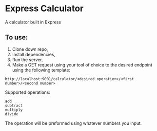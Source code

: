 # Express Calculator
A calculator built in Express

## To use:  

1. Clone down repo,
2. Install dependencies,
3. Run the server,
4. Make a GET request using your tool of choice to the desired endpoint using the following template:

```
http://localhost:9001/calculator/<desired operation>/<first number>/<second number>
```

Supported operations:

```
add
subtract
multiply
divide
```

The operation will be preformed using whatever numbers you input.




